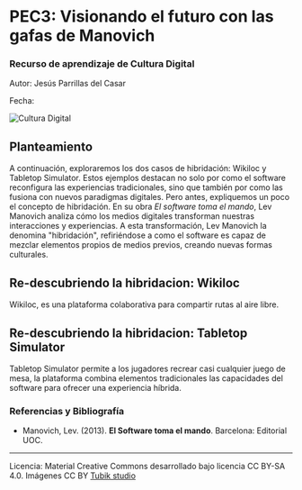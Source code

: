 # PEC3: Visionando el futuro con las gafas de Manovich 

### Recurso de aprendizaje de Cultura Digital 

Autor: Jesús Parrillas del Casar

Fecha: 

![Cultura Digital](https://miro.medium.com/max/1400/0*9PyyNvrO2PcD3KuU.png) 



## Planteamiento
A continuación, exploraremos los dos casos de hibridación: Wikiloc y Tabletop Simulator. Estos ejemplos destacan no solo por como el software reconfigura las experiencias tradicionales, sino que también por como las fusiona con nuevos paradigmas digitales. Pero antes, expliquemos un poco el concepto de hibridación. En su obra *El software toma el mando*, Lev Manovich analiza cómo los medios digitales transforman nuestras interacciones y experiencias. A esta transformación, Lev Manovich la denomina "hibridación",  refiriéndose a como el software es capaz de mezclar elementos propios de medios previos, creando nuevas formas culturales.


## Re-descubriendo la hibridacion: Wikiloc

Wikiloc, es una plataforma colaborativa para compartir rutas al aire libre.



## Re-descubriendo la hibridacion: Tabletop Simulator

Tabletop Simulator permite a los jugadores recrear casi cualquier juego de mesa, la plataforma combina elementos tradicionales las capacidades del software para ofrecer una experiencia híbrida.


### Referencias y Bibliografía

* Manovich, Lev. (2013). **El Software toma el mando**. Barcelona: Editorial UOC. 


----

Licencia: Material Creative Commons desarrollado bajo licencia CC BY-SA 4.0. Imágenes CC BY [Tubik studio](https://blog.tubikstudio.com/how-to-create-original-flat-illustrations-designers-tips/) 
